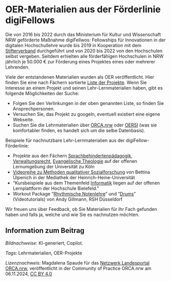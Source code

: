 # OER-Materialien aus der Förderlinie digiFellows

Die von 2016 bis 2022 durch das Ministerium für Kultur und Wissenschaft NRW geförderte Maßnahme digiFellwos: Fellowships für Innovationen in der digitalen Hochschullehre wurde bis 2019 in Kooperation mit dem [Stifterverband](https://www.stifterverband.org/digital-lehrfellows-nrw "Opens external link in new window") durchgeführt und von 2020 bis 2022 von den Hochschulen selbst vergeben. Seitdem erhielten alle förderfähigen Hochschulen in NRW jährlich je 50.000 € zur Förderung eines Projektes eines oder mehrerer Lehrenden.

Viele der entstandenen Materialien wurden als OER veröffentlicht. Hier finden Sie eine nach Fächern sortierte [Liste der Projekte](https://www.dh.nrw/kooperationen/Digi-Fellows-2 "Liste der Projekte"). Wenn Sie Interesse an einem Projekt und seinen Lehr-Lernmaterialien haben, gibt es folgende Möglichkeiten der Suche:

- Folgen Sie den Verlinkungen in der oben genannten Liste, so finden Sie Ansprechpersonen.
- Versuchen Sie, das Projekt zu googeln, eventuell existiert eine eigene Webseite.
- Suchen Sie die Lehrmaterialien über [ORCA.nrw](https://www.orca.nrw/oer/oer-finden/oer-suche/ "ORCA.nrw") oder [OERSI](https://oersi.org/resources "OERSI") (was sie komfortabler finden, es handelt sich um die selbe Datenbasis).

Beispiele für nachnutzbare Lehr-Lernmaterialien aus der digiFellow-Förderlinie:

- Projekte aus den Fächern [Sprachbehindertenpädagogik](https://www.edulabs.uni-koeln.de/goto_iliasedulabs_crs_2010.html "Sprachbehindertenpädagogik"), [Verwaltungsrecht](https://www.edulabs.uni-koeln.de/goto_iliasedulabs_grp_8006.html "Verwaltungsrecht"), [Evangelische Theologie](https://www.edulabs.uni-koeln.de/goto_iliasedulabs_crs_15091.html "Evangelische Theologie") auf der offenen Lernumgebung der Universität zu Köln
- [Videoreihe zu Methoden qualitativer Sozialforschung](https://mediathek.hhu.de/playlist/1440 "Videoreihe zu Methoden qualitativer Sozialforschung") von Bettina Ülpenich in der Mediathek der Heinrich-Heine-Universität
- “Kursbeispiele aus dem Themenfeld [Informatik](https://www.hsbi.de/elearning/goto.php?target=cat_1282157&amp;client_id=FH-Bielefeld "Programmieren-OER") liegen auf der offenen Lernplattform der Hochschule Bielefeld.”
- Workout Package “[Rhythmische Notenlehre](https://av.tib.eu/media/63631 "Rhythmische Notenlehre")” und “[Drums](https://av.tib.eu/media/64008 "Drums")” (Videotutorials) von Andy Gillmann, RSH Düsseldorf

Wir freuen uns über Feedback, ob Sie Materialien für Ihr Fach gefunden haben und falls ja, welche und wie Sie es nachnutzen möchten.

## Information zum Beitrag

*Bildnachweise*: KI-generiert, Copilot.

*Tags*: Lehrmaterialien, OER-Projekte

*Lizenznachweis*: Magdalena Spaude für das <a href="http://www.orca.nrw/ueber-uns/netzwerk" target="_blank">Netzwerk Landesportal ORCA.nrw</a>, veröffentlicht in der Community of Practice ORCA.nrw am 06.11.2024, <a href="https://creativecommons.org/licenses/by/4.0/" target="_blank">CC BY 4.0</a>
